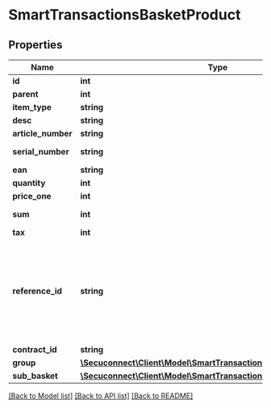 # SmartTransactionsBasketProduct

## Properties
Name | Type | Description | Notes
------------ | ------------- | ------------- | -------------
**id** | **int** | Product id | 
**parent** | **int** | Parent | 
**item_type** | **string** | Category of item | 
**desc** | **string** | Desc | 
**article_number** | **string** | Article number | 
**serial_number** | **string** | The serialnumber of the scanned posa card | 
**ean** | **string** | international article number | 
**quantity** | **int** | Quantity | 
**price_one** | **int** | Price one | 
**sum** | **int** | it is the value of the sum of the product with all items in sub_basket | 
**tax** | **int** | Tax | 
**reference_id** | **string** | The reference_id must be unique, it&#39;s a Reference for to the reference_id of SmartTransactionsSubBasketProduct [example: SmartTransactionsBasketProduct-&gt;reference_id is 1000 then all SmartTransactionsSubBasketProduct must have unique reference_id like 1000.1, 1000.2 etc.] | 
**contract_id** | **string** | contract id | 
**group** | [**\Secuconnect\Client\Model\SmartTransactionsBasketProductGroup[]**](SmartTransactionsBasketProductGroup.md) | Group | 
**sub_basket** | [**\Secuconnect\Client\Model\SmartTransactionsSubBasketProduct[]**](SmartTransactionsSubBasketProduct.md) | sub basket Product | 

[[Back to Model list]](../README.md#documentation-for-models) [[Back to API list]](../README.md#documentation-for-api-endpoints) [[Back to README]](../../README.md)


